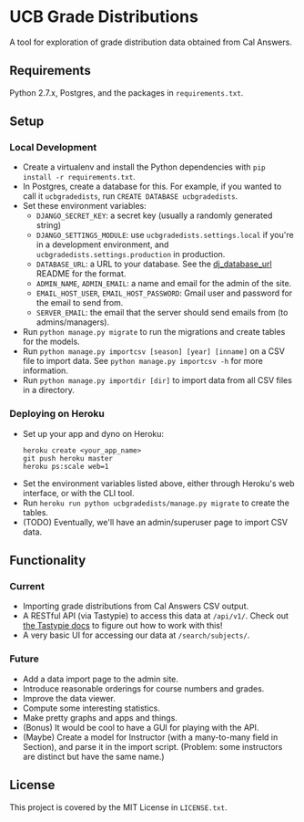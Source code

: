 # UCB Grade Distributions

A tool for exploration of grade distribution data obtained from Cal Answers.

## Requirements

Python 2.7.x, Postgres, and the packages in `requirements.txt`.

## Setup

### Local Development

* Create a virtualenv and install the Python dependencies with `pip install -r requirements.txt`.
* In Postgres, create a database for this. For example, if you wanted to call it `ucbgradedists`, run `CREATE DATABASE ucbgradedists`.
* Set these environment variables:
  * `DJANGO_SECRET_KEY`: a secret key (usually a randomly generated string)
  * `DJANGO_SETTINGS_MODULE`: use `ucbgradedists.settings.local` if you're in a development environment, and `ucbgradedists.settings.production` in production.
  * `DATABASE_URL`: a URL to your database. See the [dj_database_url](https://github.com/kennethreitz/dj-database-url) README for the format.
  * `ADMIN_NAME`, `ADMIN_EMAIL`: a name and email for the admin of the site.
  * `EMAIL_HOST_USER`, `EMAIL_HOST_PASSWORD`: Gmail user and password for the email to send from.
  * `SERVER_EMAIL`: the email that the server should send emails from (to admins/managers).
* Run `python manage.py migrate` to run the migrations and create tables for the models.
* Run `python manage.py importcsv [season] [year] [inname]` on a CSV file to import data. See `python manage.py importcsv -h` for more information.
* Run `python manage.py importdir [dir]` to import data from all CSV files in a directory.

### Deploying on Heroku

* Set up your app and dyno on Heroku:
  ```
  heroku create <your_app_name>
  git push heroku master
  heroku ps:scale web=1
  ```
* Set the environment variables listed above, either through Heroku's web interface, or with the CLI tool.
* Run `heroku run python ucbgradedists/manage.py migrate` to create the tables.
* (TODO) Eventually, we'll have an admin/superuser page to import CSV data.

## Functionality

### Current

* Importing grade distributions from Cal Answers CSV output.
* A RESTful API (via Tastypie) to access this data at `/api/v1/`. Check out [the Tastypie docs](http://django-tastypie.readthedocs.org/en/latest/) to figure out how to work with this!
* A very basic UI for accessing our data at `/search/subjects/`.

### Future

* Add a data import page to the admin site.
* Introduce reasonable orderings for course numbers and grades.
* Improve the data viewer.
* Compute some interesting statistics.
* Make pretty graphs and apps and things.
* (Bonus) It would be cool to have a GUI for playing with the API.
* (Maybe) Create a model for Instructor (with a many-to-many field in Section), and parse it in the import script. (Problem: some instructors are distinct but have the same name.)

## License

This project is covered by the MIT License in `LICENSE.txt`.
